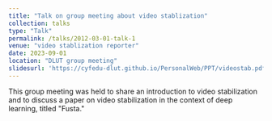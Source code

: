 ```yaml
---
title: "Talk on group meeting about video stablization"
collection: talks
type: "Talk"
permalink: /talks/2012-03-01-talk-1
venue: "video stablization reporter"
date: 2023-09-01
location: "DLUT group meeting"
slidesurl: 'https://cyfedu-dlut.github.io/PersonalWeb/PPT/videostab.pdf'
---
```


This group meeting was held to share an introduction to video stabilization and to discuss a paper on video stabilization in the context of deep learning, titled "Fusta."

